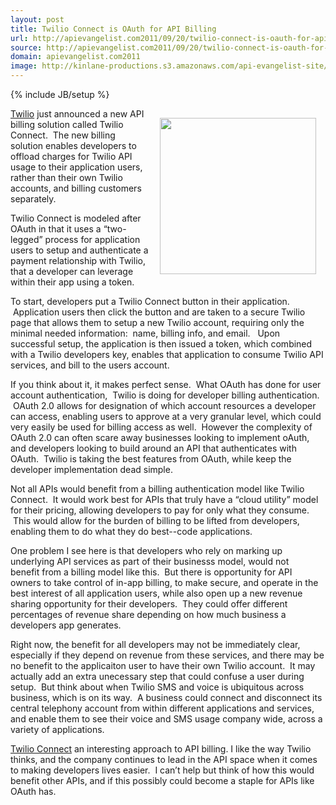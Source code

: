 ```yaml
---
layout: post
title: Twilio Connect is OAuth for API Billing
url: http://apievangelist.com2011/09/20/twilio-connect-is-oauth-for-api-billing/
source: http://apievangelist.com2011/09/20/twilio-connect-is-oauth-for-api-billing/
domain: apievangelist.com2011
image: http://kinlane-productions.s3.amazonaws.com/api-evangelist-site/blog/twilio-connect-button.png
---
```

{% include JB/setup %}
<p><a title="Twilio" href="http://www.twilio.com"><img style="padding: 15px;" src="http://kinlane-productions.s3.amazonaws.com/api-evangelist/twilio/Twilio-Logo.png" alt="" width="250" align="right" /></a></p>
<p><a title="Twilio" href="http://www.twilio.com">Twilio</a> just announced a new API billing solution called Twilio Connect. &nbsp;The new billing solution enables developers to offload charges for Twilio API usage to their application users, rather than their own Twilio accounts, and billing customers separately.</p>
<p>Twilio Connect is modeled after OAuth in that it uses a &ldquo;two-legged&rdquo; process for application users to setup and authenticate a payment relationship with Twilio, that a developer can leverage within their app using a token.</p>
<p>To start, developers put a Twilio Connect button in their application. &nbsp;Application users then click the button and are taken to a secure Twilio page that allows them to setup a new Twilio account, requiring only the minimal needed information: &nbsp;name, billing info, and email. &nbsp;&nbsp;Upon successful setup, the application is then issued a token, which combined with a Twilio developers key, enables that application to consume Twilio API services, and bill to the users account.</p>
<p>If you think about it, it makes perfect sense. &nbsp;What OAuth has done for user account authentication, &nbsp;Twilio is doing for developer billing authentication. &nbsp;OAuth 2.0 allows for designation of which account resources a developer can access, enabling users to approve at a very granular level, which could very easily be used for billing access as well. &nbsp;However the complexity of OAuth 2.0 can often scare away businesses looking to implement oAuth, and developers looking to build around an API that authenticates with OAuth. &nbsp;Twilio is taking the best features from OAuth, while keep the developer implementation dead simple.</p>
<p>Not all APIs would benefit from a billing authentication model like Twilio Connect. &nbsp;It would work best for APIs that truly have a &ldquo;cloud utility&rdquo; model for their pricing, allowing developers to pay for only what they consume. &nbsp;This would allow for the burden of billing to be lifted from developers, enabling them to do what they do best--code applications. &nbsp;</p>
<p><img style="padding: 25px;" src="http://kinlane-productions.s3.amazonaws.com/api-evangelist/twilio/twilio-connect-button.png" alt="" align="right" /></p>
<p>One problem I see here is that developers who rely on marking up underlying API services as part of their businesss model, would not benefit from a billing model like this. &nbsp;But there is opportunity for API owners to take control of in-app billing, to make secure, and operate in the best interest of all application users, while also open up a new revenue sharing opportunity for their developers. &nbsp;They could offer different percentages of revenue share depending on how much business a developers app generates. &nbsp;</p>
<p>Right now, the benefit for all developers may not be immediately clear, especially if they depend on revenue from these services, and there may be no benefit to the applicaiton user to have their own Twilio account. &nbsp;It may actually add an extra unecessary step that could confuse a user during setup. &nbsp;But think about when Twilio SMS and voice is ubiquitous across business, which is on its way. &nbsp;A business could connect and disconnect its central telephony account from within different applications and services, and enable them to see their voice and SMS usage company wide, across a variety of applications.</p>
<p><a title="Twilio Connect" href="http://blog.programmableweb.com/2011/09/21/twilio-introduces-twilio-connect-its-new-in-app-billing-model/">Twilio Connect</a> an interesting approach to API billing. I like the way Twilio thinks, and the company continues to lead in the API space when it comes to making developers lives easier. &nbsp;I can&rsquo;t help but think of how this would benefit other APIs, and if this possibly could become a staple for APIs like OAuth has.</p>
